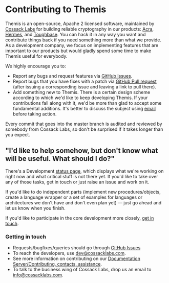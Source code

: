 # Contributing to Themis

Themis is an open-source, Apache 2 licensed software, maintained by [Cossack Labs](https://www.cossacklabs.com) for building reliable cryptography in our products: [Acra](https://www.github.com/cossacklabs/acra), [Hermes](https://www.cossacklabs.com/hermes), and [Toughbase](https://www.cossacklabs.com/toughbase). You can hack it in any way you want and contribute things back if you need something more than what we provide. As a development company, we focus on implementing features that are important to our products but would gladly spend some time to make Themis useful for everybody.

We highly encourage you to: 

  - Report any bugs and request features via [GitHub Issues](https://github.com/cossacklabs/themis/issues).
  - Report bugs that you have fixes with a patch via [GitHub Pull request](https://github.com/cossacklabs/themis/pulls) (after issuing a corresponding issue and leaving a link to pull there).
  - Add something new to Themis. There is a certain design scheme according to which we'd like to keep developing Themis. If your contributions fall along with it, we'd be more than glad to accept some fundamental additions. It's better to discuss the subject using [email](mailto:dev@cossacklabs.com) before taking action.


Every commit that goes into the master branch is audited and reviewed by somebody from Cossack Labs, so don't be surprised if it takes longer than you expect. 

## "I'd like to help somehow, but don't know what will be useful. What should I do?"

There's a Development [status page](https://docs.cossacklabs.com/pages/documentation-themis/#development-status), which displays what we're working on right now and what critical stuff is not there yet. If you'd like to take over any of those tasks, get in touch or just raise an issue and work on it. 

If you'd like to do independent parts (implement new procedures/objects, create a language wrapper or a set of examples for languages or architectures we don't have and don't even plan yet) — just go ahead and let us know when you finish. 

If you'd like to participate in the core development more closely, [get in touch](mailto:dev@cossacklabs.com). 

### Getting in touch

- Requests/bugfixes/queries should go through [GitHub Issues](https://github.com/cossacklabs/themis/issues)
- To reach the developers, use [dev@cossacklabs.com](mailto:dev@cossacklabs.com).
- See more information on contributing on our [Documentation Server/Contributing, contacts, assistance](https://docs.cossacklabs.com/pages/documentation-themis/#contributing-contacts-assistance).
- To talk to the business wing of Cossack Labs, drop us an email to [info@cossacklabs.com](mailto:info@cossacklabs.com).
